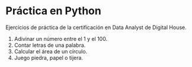# Práctica en Python
Ejercicios de práctica de la certificación en Data Analyst de Digital House.

1. Adivinar un número entre el 1 y el 100.
2. Contar letras de una palabra.
3. Calcular el área de un círculo.
4. Juego piedra, papel o tijera.
